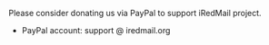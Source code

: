 Please consider donating us via PayPal to support iRedMail project.

  * PayPal account: support @ iredmail.org